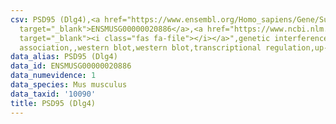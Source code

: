 ```yaml
---
csv: PSD95 (Dlg4),<a href="https://www.ensembl.org/Homo_sapiens/Gene/Summary?db=core;g=ENSMUSG00000020886"
  target="_blank">ENSMUSG00000020886</a>,<a href="https://www.ncbi.nlm.nih.gov/pubmed/24523537"
  target="_blank"><i class="fas fa-file"></i></a>",genetic interference,functional
  association,,western blot,western blot,transcriptional regulation,up-regulates activity
data_alias: PSD95 (Dlg4)
data_id: ENSMUSG00000020886
data_numevidence: 1
data_species: Mus musculus
data_taxid: '10090'
title: PSD95 (Dlg4)
---
```


